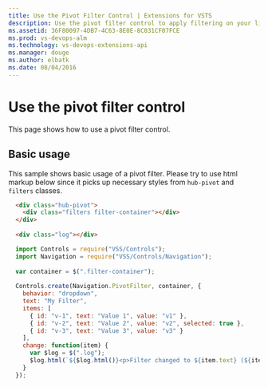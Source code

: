 ```yaml
---
title: Use the Pivot Filter Control | Extensions for VSTS
description: Use the pivot filter control to apply filtering on your list in your app for VSTS.
ms.assetid: 36F80097-4DB7-4C63-8E0E-8C031CF07FCE
ms.prod: vs-devops-alm
ms.technology: vs-devops-extensions-api
ms.manager: douge
ms.author: elbatk
ms.date: 08/04/2016
---
```


# Use the pivot filter control

This page shows how to use a pivot filter control.

<a name="basic"></a>
## Basic usage
This sample shows basic usage of a pivot filter. Please try to use html markup below since it picks up necessary styles from `hub-pivot` and `filters` classes.

``` html
  <div class="hub-pivot">
    <div class="filters filter-container"></div>
  </div>
  
  <div class="log"></div>
```  

``` javascript
  import Controls = require("VSS/Controls");
  import Navigation = require("VSS/Controls/Navigation");
  
  var container = $(".filter-container");
  
  Controls.create(Navigation.PivotFilter, container, {
    behavior: "dropdown",
    text: "My Filter",
    items: [
      { id: "v-1", text: "Value 1", value: "v1" },
      { id: "v-2", text: "Value 2", value: "v2", selected: true },
      { id: "v-3", text: "Value 3", value: "v3" }
    ],
    change: function(item) {
      var $log = $(".log"); 
      $log.html(`${$log.html()}<p>Filter changed to ${item.text} (${item.value})</p>`);
    }
  });
```